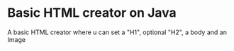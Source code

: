 <H1>Basic HTML creator on Java</H1>
<p>A basic HTML creator where u can set a "H1", optional "H2", a body and an Image</p>
